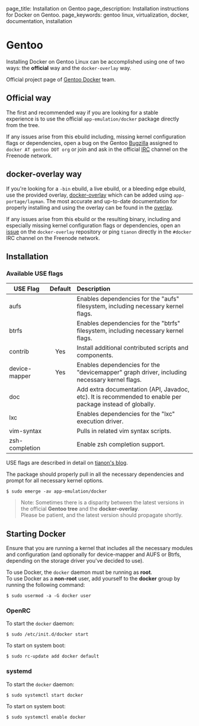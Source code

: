 page_title: Installation on Gentoo
page_description: Installation instructions for Docker on Gentoo.
page_keywords: gentoo linux, virtualization, docker, documentation, installation

# Gentoo

Installing Docker on Gentoo Linux can be accomplished using one of two ways: the **official** way and the `docker-overlay` way.

Official project page of [Gentoo Docker](https://wiki.gentoo.org/wiki/Project:Docker) team.

## Official way
The first and recommended way if you are looking for a stable  
experience is to use the official `app-emulation/docker` package directly  
from the tree.

If any issues arise from this ebuild including, missing kernel 
configuration flags or dependencies, open a bug 
on the Gentoo [Bugzilla](https://bugs.gentoo.org) assigned to `docker AT gentoo DOT org` 
or join and ask in the official
[IRC](http://webchat.freenode.net?channels=%23gentoo-containers&uio=d4) channel on the Freenode network.

## docker-overlay way

If you're looking for a `-bin` ebuild, a live ebuild, or a bleeding edge
ebuild, use the provided overlay, [docker-overlay](https://github.com/tianon/docker-overlay)
which can be added using `app-portage/layman`. The most accurate and
up-to-date documentation for properly installing and using the overlay
can be found in the [overlay](https://github.com/tianon/docker-overlay/blob/master/README.md#using-this-overlay).

If any issues arise from this ebuild or the resulting binary, including
and especially missing kernel configuration flags or dependencies, 
open an [issue](https://github.com/tianon/docker-overlay/issues) on 
the `docker-overlay` repository or ping `tianon` directly in the `#docker` 
IRC channel on the Freenode network.

## Installation

### Available USE flags

| USE Flag      | Default | Description |
| ------------- |:-------:|:------------|
| aufs          |         |Enables dependencies for the "aufs" filesystem, including necessary kernel flags.|
| btrfs         |         |Enables dependencies for the "btrfs" filesystem, including necessary kernel flags.|
| contrib       |  Yes    |Install additional contributed scripts and components.|
| device-mapper |  Yes    |Enables dependencies for the "devicemapper" graph driver, including necessary kernel flags.|
| doc           |         |Add extra documentation (API, Javadoc, etc). It is recommended to enable per package instead of globally.|
| lxc           |         |Enables dependencies for the "lxc" execution driver.|
| vim-syntax    |         |Pulls in related vim syntax scripts.|
| zsh-completion|         |Enable zsh completion support.|

USE flags are described in detail on [tianon's
blog](https://tianon.github.io/post/2014/05/17/docker-on-gentoo.html).

The package should properly pull in all the necessary dependencies and
prompt for all necessary kernel options.

    $ sudo emerge -av app-emulation/docker

>Note: Sometimes there is a disparity between the latest versions 
>in the official **Gentoo tree** and the **docker-overlay**.  
>Please be patient, and the latest version should propagate shortly.

## Starting Docker

Ensure that you are running a kernel that includes all the necessary
modules and configuration (and optionally for device-mapper
and AUFS or Btrfs, depending on the storage driver you've decided to use).

To use Docker, the `docker` daemon must be running as **root**.  
To use Docker as a **non-root** user, add yourself to the **docker** 
group by running the following command:

    $ sudo usermod -a -G docker user
 
### OpenRC

To start the `docker` daemon:

    $ sudo /etc/init.d/docker start

To start on system boot:

    $ sudo rc-update add docker default

### systemd

To start the `docker` daemon:

    $ sudo systemctl start docker

To start on system boot:

    $ sudo systemctl enable docker
